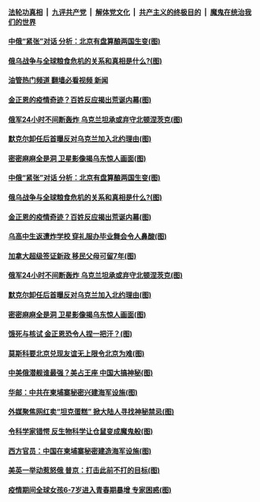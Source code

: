 ####  [法轮功真相](../../../../basic/blob/master/README.md?t=06100131) &nbsp;|&nbsp; [九评共产党](../../../../9ping.md/blob/master/README.md?t=06100131) &nbsp;|&nbsp; [解体党文化](../../../../jtdwh.md/blob/master/README.md?t=06100131)  &nbsp;|&nbsp; [共产主义的终极目的](../../../../gczydzjmd.md/blob/master/README.md?t=06100131) &nbsp;|&nbsp; [魔鬼在统治我们的世界](../../../../mgztzwmdsj.md/blob/master/README.md?t=06100131) 

#### [中俄“紧张”对话 分析：北京有盘算酿两国生变(图)](../pages/p9/1008673.md?t=06100131) 

#### [俄乌战争与全球粮食危机的关系和真相是什么?(图)](../pages/p9/1008645.md?t=06100131) 

#### [油管热门频道 翻墙必看视频 新闻](http://45.76.130.85:81/youtube.html?06100131)

#### [金正恩的疫情奇迹？百姓反应揭出荒诞内幕(图)](../pages/p9/1008597.md?t=06100131) 

#### [俄军24小时不间断轰炸 乌克兰坦承或弃守北顿涅茨克(图)](../pages/p9/1008631.md?t=06100131) 

#### [默克尔卸任后首曝反对乌克兰加入北约理由(图)](../pages/p9/1008599.md?t=06100131) 

#### [密密麻麻全是洞 卫星影像揭乌东惊人画面(图)](../pages/p9/1008581.md?t=06100131) 


#### [中俄“紧张”对话 分析：北京有盘算酿两国生变(图)](../pages/p9/1008673.md?t=06100131) 

#### [俄乌战争与全球粮食危机的关系和真相是什么?(图)](../pages/p9/1008645.md?t=06100131) 

#### [金正恩的疫情奇迹？百姓反应揭出荒诞内幕(图)](../pages/p9/1008597.md?t=06100131) 

#### [乌高中生返遭炸学校 穿礼服办毕业舞会令人鼻酸(图)](../pages/p9/1008609.md?t=06100131) 

#### [加拿大超级签证新政 移民父母可留7年(图)](../pages/p9/1008648.md?t=06100131) 

#### [俄军24小时不间断轰炸 乌克兰坦承或弃守北顿涅茨克(图)](../pages/p9/1008631.md?t=06100131) 


#### [默克尔卸任后首曝反对乌克兰加入北约理由(图)](../pages/p9/1008599.md?t=06100131) 

#### [密密麻麻全是洞 卫星影像揭乌东惊人画面(图)](../pages/p9/1008581.md?t=06100131) 

#### [饿死与核试 金正恩恐令人捏一把汗？(图)](../pages/p9/1008507.md?t=06100131) 

#### [莫斯科要北京兑现友谊无上限令北京为难(图)](../pages/p9/1008567.md?t=06100131) 

#### [中美俄潜舰谁最强？美占王座 中国大搞神秘(图)](../pages/p9/1008515.md?t=06100131) 

#### [华邮：中共在柬埔寨秘密兴建海军设施(图)](../pages/p9/1008533.md?t=06100131) 

#### [外媒聚焦网红卖“坦克蛋糕” 掀大陆人寻找神秘禁忌(图)](../pages/p9/1008528.md?t=06100131) 


#### [令科学家错愕 反生物科学让仓鼠变成魔鬼般(图)](../pages/p9/1008479.md?t=06100131) 

#### [西方官员：中国在柬埔寨秘密建造海军设施(图)](../pages/p9/1008466.md?t=06100131) 

#### [美英一举动惹怒俄 普京：打击此前不打的目标(图)](../pages/p9/1008408.md?t=06100131) 

#### [疫情期间全球女孩6-7岁进入青春期暴增 专家困惑(图)](../pages/p9/1008462.md?t=06100131) 

<img src='http://gfw-breaker.win/goodnews/indexes/p9.md' width='0px' height='0px'/>
